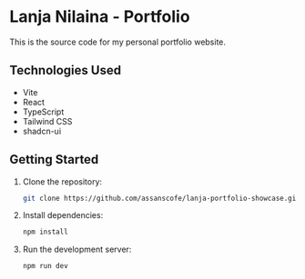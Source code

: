 # Lanja Nilaina - Portfolio

This is the source code for my personal portfolio website.

## Technologies Used

*   Vite
*   React
*   TypeScript
*   Tailwind CSS
*   shadcn-ui

## Getting Started

1.  Clone the repository:
    ```sh
    git clone https://github.com/assanscofe/lanja-portfolio-showcase.git
    ```
2.  Install dependencies:
    ```sh
    npm install
    ```
3.  Run the development server:
    ```sh
    npm run dev
    ```

